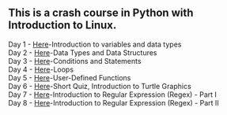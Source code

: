 ## This is a crash course in Python with Introduction to Linux.

Day 1 - [Here](https://rameshbalan.github.io/Python-Course/Day1)-Introduction to variables and data types  
Day 2 - [Here](https://rameshbalan.github.io/Python-Course/Day2)-Data Types and Data Structures  
Day 3 - [Here](https://rameshbalan.github.io/Python-Course/Day3)-Conditions and Statements  
Day 4 - [Here](https://rameshbalan.github.io/Python-Course/Day4)-Loops  
Day 5 - [Here](https://rameshbalan.github.io/Python-Course/Day5)-User-Defined Functions  
Day 6 - [Here](https://rameshbalan.github.io/Python-Course/Day6)-Short Quiz, Introduction to Turtle Graphics  
Day 7 - [Here](https://rameshbalan.github.io/Python-Course/Day7)-Introduction to Regular Expression (Regex) - Part I  
Day 8 - [Here](https://rameshbalan.github.io/Python-Course/Day8)-Introduction to Regular Expression (Regex) - Part II 
